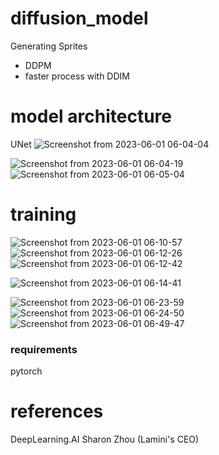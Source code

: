 # diffusion_model
Generating Sprites 

- DDPM
- faster process with DDIM

# model architecture 
UNet
![Screenshot from 2023-06-01 06-04-04](https://github.com/yiyichanmyae/diffusion_model/assets/49360095/cee301a7-fedd-4b11-80bd-726d23bb5cce)

![Screenshot from 2023-06-01 06-04-19](https://github.com/yiyichanmyae/diffusion_model/assets/49360095/8b187ab8-ee70-47e9-bd97-97c3558de09b)
![Screenshot from 2023-06-01 06-05-04](https://github.com/yiyichanmyae/diffusion_model/assets/49360095/2f4d3187-35c0-4592-8025-2bb7f21267eb)

# training
![Screenshot from 2023-06-01 06-10-57](https://github.com/yiyichanmyae/diffusion_model/assets/49360095/cea0d5fc-4ac2-4252-8706-3427131e0210)
![Screenshot from 2023-06-01 06-12-26](https://github.com/yiyichanmyae/diffusion_model/assets/49360095/06f9c47d-2dc6-4eb3-963d-3c377957a6bb)
![Screenshot from 2023-06-01 06-12-42](https://github.com/yiyichanmyae/diffusion_model/assets/49360095/108acd9c-29a0-4394-b9ed-dfd9249b704a)

![Screenshot from 2023-06-01 06-14-41](https://github.com/yiyichanmyae/diffusion_model/assets/49360095/8051c80a-03d4-4107-9a07-ec256e248a4e)

![Screenshot from 2023-06-01 06-23-59](https://github.com/yiyichanmyae/diffusion_model/assets/49360095/7da2ba31-857a-407f-9abf-f08f6cff21ce)
![Screenshot from 2023-06-01 06-24-50](https://github.com/yiyichanmyae/diffusion_model/assets/49360095/f9d03ead-c46e-4f2c-a7bd-00fd7cdc77cd)
![Screenshot from 2023-06-01 06-49-47](https://github.com/yiyichanmyae/diffusion_model/assets/49360095/e3b0f5b3-44ae-4ce2-85bd-3f9cea61eb9b)

### requirements
pytorch

# references
DeepLearning.AI
Sharon Zhou (Lamini's CEO)
